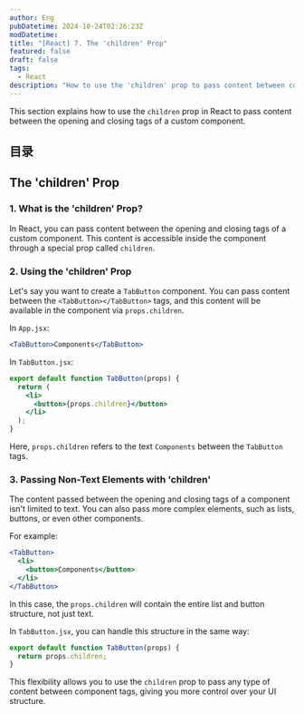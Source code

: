 ```yaml
---
author: Eng
pubDatetime: 2024-10-24T02:26:23Z
modDatetime:
title: "[React] 7. The 'children' Prop"
featured: false
draft: false
tags:
  - React
description: "How to use the 'children' prop to pass content between component tags in React."
---
```


This section explains how to use the `children` prop in React to pass content between the opening and closing tags of a custom component.

## 目录

## The 'children' Prop

### 1. What is the 'children' Prop?

In React, you can pass content between the opening and closing tags of a custom component. This content is accessible inside the component through a special prop called `children`.

### 2. Using the 'children' Prop

Let's say you want to create a `TabButton` component. You can pass content between the `<TabButton></TabButton>` tags, and this content will be available in the component via `props.children`.

In `App.jsx`:

```jsx
<TabButton>Components</TabButton>
```

In `TabButton.jsx`:

```jsx
export default function TabButton(props) {
  return (
    <li>
      <button>{props.children}</button>
    </li>
  );
}
```

Here, `props.children` refers to the text `Components` between the `TabButton` tags.

### 3. Passing Non-Text Elements with 'children'

The content passed between the opening and closing tags of a component isn't limited to text. You can also pass more complex elements, such as lists, buttons, or even other components.

For example:

```jsx
<TabButton>
  <li>
    <button>Components</button>
  </li>
</TabButton>
```

In this case, the `props.children` will contain the entire list and button structure, not just text.

In `TabButton.jsx`, you can handle this structure in the same way:

```jsx
export default function TabButton(props) {
  return props.children;
}
```

This flexibility allows you to use the `children` prop to pass any type of content between component tags, giving you more control over your UI structure.
